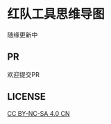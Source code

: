 # 红队工具思维导图

随缘更新中

## PR

欢迎提交PR

## LICENSE

[CC BY-NC-SA 4.0 CN](https://creativecommons.org/licenses/by-nc-sa/4.0/deed.zh)
